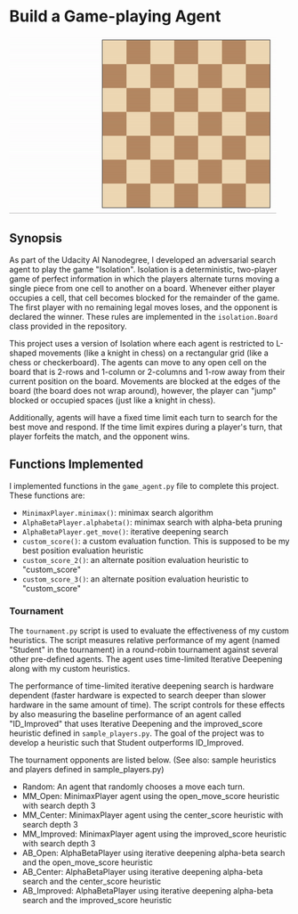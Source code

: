 
# Build a Game-playing Agent

![Example game of isolation](viz.gif)

## Synopsis

As part of the Udacity AI Nanodegree, I developed an adversarial search agent to play the game "Isolation".  Isolation is a deterministic, two-player game of perfect information in which the players alternate turns moving a single piece from one cell to another on a board.  Whenever either player occupies a cell, that cell becomes blocked for the remainder of the game.  The first player with no remaining legal moves loses, and the opponent is declared the winner.  These rules are implemented in the `isolation.Board` class provided in the repository. 

This project uses a version of Isolation where each agent is restricted to L-shaped movements (like a knight in chess) on a rectangular grid (like a chess or checkerboard).  The agents can move to any open cell on the board that is 2-rows and 1-column or 2-columns and 1-row away from their current position on the board. Movements are blocked at the edges of the board (the board does not wrap around), however, the player can "jump" blocked or occupied spaces (just like a knight in chess).

Additionally, agents will have a fixed time limit each turn to search for the best move and respond.  If the time limit expires during a player's turn, that player forfeits the match, and the opponent wins.


## Functions Implemented
I implemented functions in the `game_agent.py` file to complete this project. These functions are:

- `MinimaxPlayer.minimax()`: minimax search algorithm
- `AlphaBetaPlayer.alphabeta()`: minimax search with alpha-beta pruning
- `AlphaBetaPlayer.get_move()`: iterative deepening search
- `custom_score()`: a custom evaluation function. This is supposed to be my best position evaluation heuristic
- `custom_score_2()`: an alternate position evaluation heuristic to "custom_score"
- `custom_score_3()`: an alternate position evaluation heuristic to "custom_score"

### Tournament

The `tournament.py` script is used to evaluate the effectiveness of my custom heuristics.  The script measures relative performance of my agent (named "Student" in the tournament) in a round-robin tournament against several other pre-defined agents.  The agent uses time-limited Iterative Deepening along with my custom heuristics.

The performance of time-limited iterative deepening search is hardware dependent (faster hardware is expected to search deeper than slower hardware in the same amount of time).  The script controls for these effects by also measuring the baseline performance of an agent called "ID_Improved" that uses Iterative Deepening and the improved_score heuristic defined in `sample_players.py`.  The goal of the project was to develop a heuristic such that Student outperforms ID_Improved.

The tournament opponents are listed below. (See also: sample heuristics and players defined in sample_players.py)

- Random: An agent that randomly chooses a move each turn.
- MM_Open: MinimaxPlayer agent using the open_move_score heuristic with search depth 3
- MM_Center: MinimaxPlayer agent using the center_score heuristic with search depth 3
- MM_Improved: MinimaxPlayer agent using the improved_score heuristic with search depth 3
- AB_Open: AlphaBetaPlayer using iterative deepening alpha-beta search and the open_move_score heuristic
- AB_Center: AlphaBetaPlayer using iterative deepening alpha-beta search and the center_score heuristic
- AB_Improved: AlphaBetaPlayer using iterative deepening alpha-beta search and the improved_score heuristic

